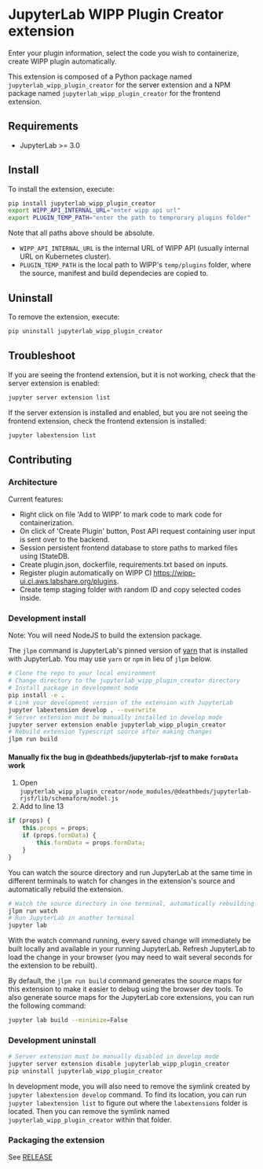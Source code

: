 # JupyterLab WIPP Plugin Creator extension

<!-- Create wipp plugin by containerizing local code in various languages,  automate the Plugin generation and testing process using both static analysis and templates.  -->
Enter your plugin information, select the code you wish to containerize, create WIPP plugin automatically.

This extension is composed of a Python package named `jupyterlab_wipp_plugin_creator`
for the server extension and a NPM package named `jupyterlab_wipp_plugin_creator`
for the frontend extension.


## Requirements

* JupyterLab >= 3.0

## Install

To install the extension, execute:

```bash
pip install jupyterlab_wipp_plugin_creator
export WIPP_API_INTERNAL_URL="enter wipp api url"
export PLUGIN_TEMP_PATH="enter the path to temprorary plugins folder"
```
Note that all paths above should be absolute.

- `WIPP_API_INTERNAL_URL` is the internal URL of WIPP API (usually internal URL on Kubernetes cluster).
- `PLUGIN_TEMP_PATH` is the local path to WIPP's `temp/plugins` folder, where the source, manifest and build dependecies are copied to.

## Uninstall

To remove the extension, execute:

```bash
pip uninstall jupyterlab_wipp_plugin_creator
```


## Troubleshoot

If you are seeing the frontend extension, but it is not working, check
that the server extension is enabled:

```bash
jupyter server extension list
```

If the server extension is installed and enabled, but you are not seeing
the frontend extension, check the frontend extension is installed:

```bash
jupyter labextension list
```


## Contributing

### Architecture

Current features:

- Right click on file 'Add to WIPP' to mark code to mark code for containerization.
- On click of 'Create Plugin' button, Post API request containing user input is sent over to the backend.
- Session persistent frontend database to store paths to marked files using IStateDB.
- Create plugin.json, dockerfile, requirements.txt based on inputs.
- Register plugin automatically on WIPP CI https://wipp-ui.ci.aws.labshare.org/plugins.
- Create temp staging folder with random ID and copy selected codes inside.


### Development install

Note: You will need NodeJS to build the extension package.

The `jlpm` command is JupyterLab's pinned version of
[yarn](https://yarnpkg.com/) that is installed with JupyterLab. You may use
`yarn` or `npm` in lieu of `jlpm` below.

```bash
# Clone the repo to your local environment
# Change directory to the jupyterlab_wipp_plugin_creator directory
# Install package in development mode
pip install -e .
# Link your development version of the extension with JupyterLab
jupyter labextension develop . --overwrite
# Server extension must be manually installed in develop mode
jupyter server extension enable jupyterlab_wipp_plugin_creator
# Rebuild extension Typescript source after making changes
jlpm run build
```

#### Manually fix the bug in @deathbeds/jupyterlab-rjsf to make `formData` work
1. Open `jupyterlab_wipp_plugin_creator/node_modules/@deathbeds/jupyterlab-rjsf/lib/schemaform/model.js`
2. Add to line 13
```js
if (props) {
    this.props = props;
    if (props.formData) {
        this.formData = props.formData;
    }
}
```

You can watch the source directory and run JupyterLab at the same time in different terminals to watch for changes in the extension's source and automatically rebuild the extension.

```bash
# Watch the source directory in one terminal, automatically rebuilding when needed
jlpm run watch
# Run JupyterLab in another terminal
jupyter lab
```

With the watch command running, every saved change will immediately be built locally and available in your running JupyterLab. Refresh JupyterLab to load the change in your browser (you may need to wait several seconds for the extension to be rebuilt).

By default, the `jlpm run build` command generates the source maps for this extension to make it easier to debug using the browser dev tools. To also generate source maps for the JupyterLab core extensions, you can run the following command:

```bash
jupyter lab build --minimize=False
```

### Development uninstall

```bash
# Server extension must be manually disabled in develop mode
jupyter server extension disable jupyterlab_wipp_plugin_creator
pip uninstall jupyterlab_wipp_plugin_creator
```

In development mode, you will also need to remove the symlink created by `jupyter labextension develop`
command. To find its location, you can run `jupyter labextension list` to figure out where the `labextensions`
folder is located. Then you can remove the symlink named `jupyterlab_wipp_plugin_creator` within that folder.

### Packaging the extension

See [RELEASE](RELEASE.md)
